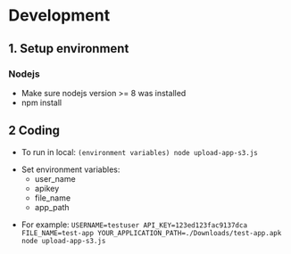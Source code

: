 # Development

## 1. Setup environment
### Nodejs
- Make sure nodejs version >= 8 was installed
- npm install
## 2 Coding
- To run in local: `(environment variables) node upload-app-s3.js`
* Set environment variables:
    * user_name
    * apikey
    * file_name
    * app_path
- For example: `USERNAME=testuser API_KEY=123ed­123fac­9137dca FILE_NAME=test-app YOUR_APPLICATION_PATH=./Downloads/test-app.apk node upload-app-s3.js`
